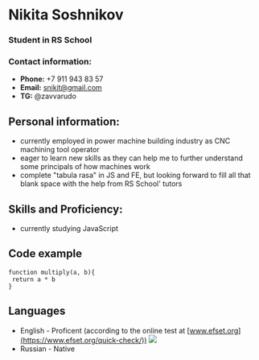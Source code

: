 # Nikita Soshnikov

### Student in RS School

### Contact information:
  * __Phone:__ +7 911 943 83 57
  * __Email:__ snikit@gmail.com
  * __TG:__ @zavvarudo

## Personal information:
  * currently employed in power machine building industry as CNC machining tool operator
  * eager to learn new skills as they can help me to further understand some principals of how machines work
  * complete "tabula rasa" in JS and FE, but looking forward to fill all that blank space with the help from RS School' tutors

## Skills and Proficiency:
  * currently studying JavaScript

## Code example

```
function multiply(a, b){
 return a * b
}
```
## Languages
  * English - Proficent (according to the online test at [www.efset.org](https://www.efset.org/quick-check/))
  ![](https://github.com/nik-girevik/img/blob/2790ea12cc14c57e320e621d55563b2524853fbc/photo_2022-06-02_18-54-06.jpg)
  * Russian - Native
